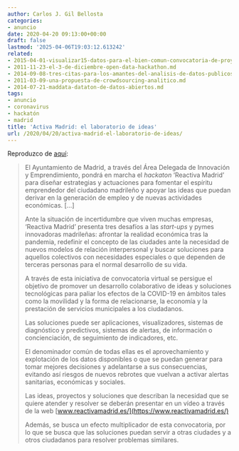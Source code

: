 ```yaml
---
author: Carlos J. Gil Bellosta
categories:
- anuncio
date: 2020-04-20 09:13:00+00:00
draft: false
lastmod: '2025-04-06T19:03:12.613242'
related:
- 2015-04-01-visualizar15-datos-para-el-bien-comun-convocatoria-de-proyectos.md
- 2011-11-23-el-3-de-diciembre-open-data-hackathon.md
- 2014-09-08-tres-citas-para-los-amantes-del-analisis-de-datos-publicos.md
- 2011-03-09-una-propuesta-de-crowdsourcing-analitico.md
- 2014-07-21-maddata-dataton-de-datos-abiertos.md
tags:
- anuncio
- coronavirus
- hackatón
- madrid
title: 'Activa Madrid: el laboratorio de ideas'
url: /2020/04/20/activa-madrid-el-laboratorio-de-ideas/
---
```


Reproduzco de [aquí](https://www.madrid.es/portales/munimadrid/es/Inicio/El-Ayuntamiento/Todas-las-noticias/El-Ayuntamiento-de-Madrid-presenta-el-hackathon-Reactiva-Madrid/?vgnextfmt=default&vgnextoid=11fe60ff77781710VgnVCM2000001f4a900aRCRD&vgnextchannel=e40362215c483510VgnVCM2000001f4a900aRCRD):

>El Ayuntamiento de Madrid, a través del Área Delegada de Innovación y Emprendimiento, pondrá en marcha el _hackaton_ ‘Reactiva Madrid’ para diseñar estrategias y actuaciones para fomentar el espíritu emprendedor del ciudadano madrileño y apoyar las ideas que puedan derivar en la generación de empleo y de nuevas actividades económicas. [...]
>
> Ante la situación de incertidumbre que viven muchas empresas, ‘Reactiva Madrid’ presenta tres desafíos a las _start-ups_ y pymes innovadoras madrileñas: afrontar la realidad económica tras la pandemia, redefinir el concepto de las ciudades ante la necesidad de nuevos modelos de relación interpersonal y buscar soluciones para aquellos colectivos con necesidades especiales o que dependen de terceras personas para el normal desarrollo de su vida.
>
> A través de esta iniciativa de convocatoria virtual se persigue el objetivo de promover un desarrollo colaborativo de ideas y soluciones tecnológicas para paliar los efectos de la COVID-19 en ámbitos tales como la movilidad y la forma de relacionarse, la economía y la prestación de servicios municipales a los ciudadanos.
>
> Las soluciones puede ser aplicaciones, visualizadores, sistemas de diagnóstico y predictivos, sistemas de alertas, de información o concienciación, de seguimiento de indicadores, etc.
>
> El denominador común de todas ellas es el aprovechamiento y explotación de los datos disponibles o que se puedan generar para tomar mejores decisiones y adelantarse a sus consecuencias, evitando así riesgos de nuevos rebrotes que vuelvan a activar alertas sanitarias, económicas y sociales.
>
> Las ideas, proyectos y soluciones que describan la necesidad que se quiere atender y resolver se deberán presentar en un vídeo a través de la web [www.reactivamadrid.es/](https://www.reactivamadrid.es/)
>
> Además, se busca un efecto multiplicador de esta convocatoria, por lo que se busca que las soluciones puedan servir a otras ciudades y a otros ciudadanos para resolver problemas similares.